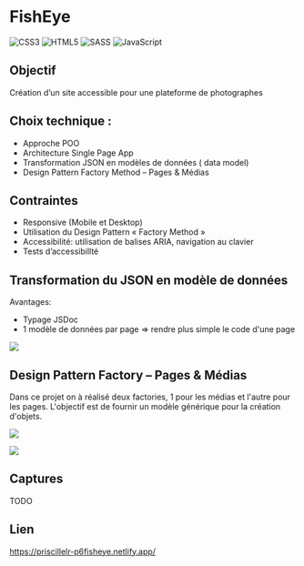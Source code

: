 # FishEye
![CSS3](https://img.shields.io/badge/css3-%231572B6.svg?style=for-the-badge&logo=css3&logoColor=white) ![HTML5](https://img.shields.io/badge/html5-%23E34F26.svg?style=for-the-badge&logo=html5&logoColor=white) ![SASS](https://img.shields.io/badge/SASS-hotpink.svg?style=for-the-badge&logo=SASS&logoColor=white) ![JavaScript](https://img.shields.io/badge/javascript-%23323330.svg?style=for-the-badge&logo=javascript&logoColor=%23F7DF1E)

## Objectif

Création d’un site accessible pour une plateforme de photographes

## Choix technique :
- Approche POO
- Architecture Single Page App
- Transformation JSON en modèles de données ( data model)
- Design Pattern Factory Method – Pages & Médias

## Contraintes
- Responsive (Mobile et Desktop)
- Utilisation du Design Pattern « Factory Method »
- Accessibilité: utilisation de balises ARIA, navigation au clavier
- Tests d’accessibillté

## Transformation du JSON en modèle de données
Avantages:
- Typage JSDoc
- 1 modèle de données par page => rendre plus simple le code d'une page

[comment]: <> (```mermaid)
[comment]: <> (graph LR)
[comment]: <> (HomePageModel -- 0..* --> PhotographerProfileModel)
[comment]: <> (AppModel -- 1..1 --> HomePageModel)
[comment]: <> (AppModel -- 1..1 -->  PhotographerPageModel)
[comment]: <> (PhotographerPageModel -- 0..* --> PhotographerProfileModel)
[comment]: <> (PhotographerPageModel -- 0..* --> MediumModel)
[comment]: <> (```)

[![](https://mermaid.ink/img/eyJjb2RlIjoiXG5ncmFwaCBMUlxuSG9tZVBhZ2VNb2RlbCAtLSAwLi4qIC0tPiBQaG90b2dyYXBoZXJQcm9maWxlTW9kZWxcbkFwcE1vZGVsIC0tIDEuLjEgLS0-IEhvbWVQYWdlTW9kZWxcbkFwcE1vZGVsIC0tIDEuLjEgLS0-ICBQaG90b2dyYXBoZXJQYWdlTW9kZWxcblBob3RvZ3JhcGhlclBhZ2VNb2RlbCAtLSAwLi4qIC0tPiBQaG90b2dyYXBoZXJQcm9maWxlTW9kZWxcblBob3RvZ3JhcGhlclBhZ2VNb2RlbCAtLSAwLi4qIC0tPiBNZWRpdW1Nb2RlbFxuIiwibWVybWFpZCI6eyJ0aGVtZSI6ImRlZmF1bHQifSwidXBkYXRlRWRpdG9yIjp0cnVlLCJhdXRvU3luYyI6dHJ1ZSwidXBkYXRlRGlhZ3JhbSI6ZmFsc2V9)](https://mermaid.live/edit#eyJjb2RlIjoiXG5ncmFwaCBMUlxuSG9tZVBhZ2VNb2RlbCAtLSAwLi4qIC0tPiBQaG90b2dyYXBoZXJQcm9maWxlTW9kZWxcbkFwcE1vZGVsIC0tIDEuLjEgLS0-IEhvbWVQYWdlTW9kZWxcbkFwcE1vZGVsIC0tIDEuLjEgLS0-ICBQaG90b2dyYXBoZXJQYWdlTW9kZWxcblBob3RvZ3JhcGhlclBhZ2VNb2RlbCAtLSAwLi4qIC0tPiBQaG90b2dyYXBoZXJQcm9maWxlTW9kZWxcblBob3RvZ3JhcGhlclBhZ2VNb2RlbCAtLSAwLi4qIC0tPiBNZWRpdW1Nb2RlbFxuIiwibWVybWFpZCI6IntcbiAgXCJ0aGVtZVwiOiBcImRlZmF1bHRcIlxufSIsInVwZGF0ZUVkaXRvciI6dHJ1ZSwiYXV0b1N5bmMiOnRydWUsInVwZGF0ZURpYWdyYW0iOmZhbHNlfQ)

## Design Pattern Factory  –  Pages & Médias

Dans ce projet on à réalisé deux factories, 1 pour les médias et l'autre pour les pages. L'objectif est de fournir un modèle générique pour la création d'objets.

[comment]: <> (```mermaid)
[comment]: <> (graph LR)
[comment]: <> (PageFactory --> PageBuilder)
[comment]: <> (PageBuilder --> HomePageBuilder)
[comment]: <> (PageBuilder --> PhotographerPageBuilder)
[comment]: <> (```)
[![](https://mermaid.ink/img/eyJjb2RlIjoiZ3JhcGggTFJcblBhZ2VGYWN0b3J5IC0tPiBQYWdlQnVpbGRlclxuUGFnZUJ1aWxkZXIgLS0-IEhvbWVQYWdlQnVpbGRlclxuUGFnZUJ1aWxkZXIgLS0-IFBob3RvZ3JhcGhlclBhZ2VCdWlsZGVyIiwibWVybWFpZCI6eyJ0aGVtZSI6ImRlZmF1bHQifSwidXBkYXRlRWRpdG9yIjpmYWxzZSwiYXV0b1N5bmMiOnRydWUsInVwZGF0ZURpYWdyYW0iOmZhbHNlfQ)](https://mermaid.live/edit#eyJjb2RlIjoiZ3JhcGggTFJcblBhZ2VGYWN0b3J5IC0tPiBQYWdlQnVpbGRlclxuUGFnZUJ1aWxkZXIgLS0-IEhvbWVQYWdlQnVpbGRlclxuUGFnZUJ1aWxkZXIgLS0-IFBob3RvZ3JhcGhlclBhZ2VCdWlsZGVyIiwibWVybWFpZCI6IntcbiAgXCJ0aGVtZVwiOiBcImRlZmF1bHRcIlxufSIsInVwZGF0ZUVkaXRvciI6ZmFsc2UsImF1dG9TeW5jIjp0cnVlLCJ1cGRhdGVEaWFncmFtIjpmYWxzZX0)

[comment]: <> (```mermaid)
[comment]: <> (graph LR)
[comment]: <> (MediaFactory --> Media)
[comment]: <> (Media --> Picture)
[comment]: <> (Media --> Video)
[comment]: <> (```)
[![](https://mermaid.ink/img/eyJjb2RlIjoiZ3JhcGggTFJcbk1lZGlhRmFjdG9yeSAtLT4gTWVkaWFcbk1lZGlhIC0tPiBQaWN0dXJlXG5NZWRpYSAtLT4gVmlkZW8iLCJtZXJtYWlkIjp7InRoZW1lIjoiZGVmYXVsdCJ9LCJ1cGRhdGVFZGl0b3IiOmZhbHNlLCJhdXRvU3luYyI6dHJ1ZSwidXBkYXRlRGlhZ3JhbSI6ZmFsc2V9)](https://mermaid.live/edit#eyJjb2RlIjoiZ3JhcGggTFJcbk1lZGlhRmFjdG9yeSAtLT4gTWVkaWFcbk1lZGlhIC0tPiBQaWN0dXJlXG5NZWRpYSAtLT4gVmlkZW8iLCJtZXJtYWlkIjoie1xuICBcInRoZW1lXCI6IFwiZGVmYXVsdFwiXG59IiwidXBkYXRlRWRpdG9yIjpmYWxzZSwiYXV0b1N5bmMiOnRydWUsInVwZGF0ZURpYWdyYW0iOmZhbHNlfQ)

## Captures
TODO

## Lien
https://priscillelr-p6fisheye.netlify.app/
